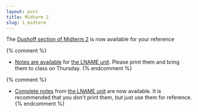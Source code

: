 ```yaml
---
layout: post
title: Midterm 2
slug: 1_midterm
---
```


The [Dushoff section of Midterm 2](/tests/midterm2.key.pdf) is now available for your reference

{% comment %} 
* [Notes are available](/materials/UNAME.handouts.pdf) for [the LNAME unit](/UNAME.html). Please print them and bring them to class on Thursday.
{% endcomment %} 

{% comment %} 
* [Complete notes](/materials/UNAME.complete.pdf) from [the LNAME unit](/UNAME.html) are now available. It is recommended that you _don't_ print them, but just use them for reference.
{% endcomment %} 

